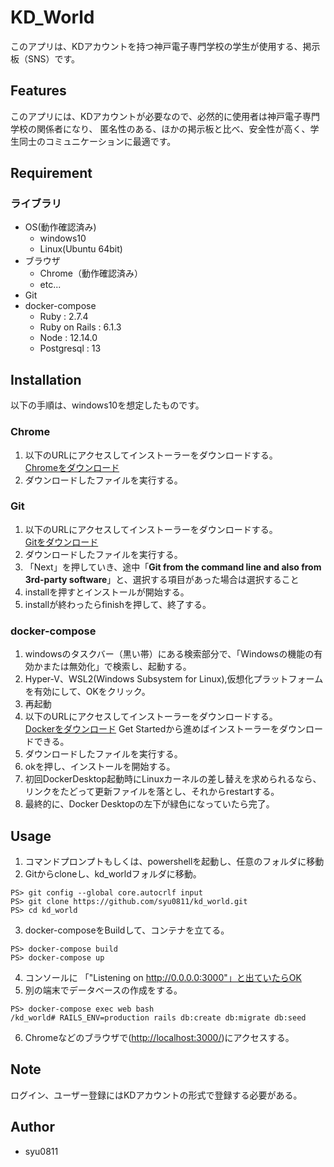 # KD_World

このアプリは、KDアカウントを持つ神戸電子専門学校の学生が使用する、掲示板（SNS）です。

## Features

このアプリには、KDアカウントが必要なので、必然的に使用者は神戸電子専門学校の関係者になり、
匿名性のある、ほかの掲示板と比べ、安全性が高く、学生同士のコミュニケーションに最適です。

## Requirement

### ライブラリ

* OS(動作確認済み)
  * windows10
  * Linux(Ubuntu 64bit)
* ブラウザ
  * Chrome（動作確認済み）
  * etc...
* Git
* docker-compose
  * Ruby : 2.7.4
  * Ruby on Rails : 6.1.3
  * Node : 12.14.0
  * Postgresql : 13

## Installation

以下の手順は、windows10を想定したものです。

### Chrome

1. 以下のURLにアクセスしてインストーラーをダウンロードする。  
  [Chromeをダウンロード](https://www.google.co.jp/chrome/)
2. ダウンロードしたファイルを実行する。

### Git

1. 以下のURLにアクセスしてインストーラーをダウンロードする。  
  [Gitをダウンロード](https://git-for-windows.github.io/)
2. ダウンロードしたファイルを実行する。
3. 「Next」を押していき、途中「**Git from the command line and also from 3rd-party software**」と、選択する項目があった場合は選択すること
4. installを押すとインストールが開始する。
5. installが終わったらfinishを押して、終了する。

### docker-compose

1. windowsのタスクバー（黒い帯）にある検索部分で、「Windowsの機能の有効かまたは無効化」で検索し、起動する。
2. Hyper-V、WSL2(Windows Subsystem for Linux),仮想化プラットフォームを有効にして、OKをクリック。
3. 再起動
4. 以下のURLにアクセスしてインストーラーをダウンロードする。  
  [Dockerをダウンロード](https://www.docker.com/) Get Startedから進めばインストーラーをダウンロードできる。
5. ダウンロードしたファイルを実行する。
6. okを押し、インストールを開始する。
7. 初回DockerDesktop起動時にLinuxカーネルの差し替えを求められるなら、リンクをたどって更新ファイルを落とし、それからrestartする。
8. 最終的に、Docker Desktopの左下が緑色になっていたら完了。

## Usage

1. コマンドプロンプトもしくは、powershellを起動し、任意のフォルダに移動
2. Gitからcloneし、kd_worldフォルダに移動。

```console
PS> git config --global core.autocrlf input
PS> git clone https://github.com/syu0811/kd_world.git
PS> cd kd_world
```

3. docker-composeをBuildして、コンテナを立てる。

```console
PS> docker-compose build
PS> docker-compose up
```

4. コンソールに 「"Listening on http://0.0.0.0:3000"」と出ていたらOK
5. 別の端末でデータベースの作成をする。

```console
PS> docker-compose exec web bash
/kd_world# RAILS_ENV=production rails db:create db:migrate db:seed
```

6. Chromeなどのブラウザで([http://localhost:3000/](http://localhost:3000/))にアクセスする。

## Note

ログイン、ユーザー登録にはKDアカウントの形式で登録する必要がある。

## Author

* syu0811
